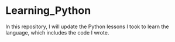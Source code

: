 # Learning_Python
In this repository, I will update the Python lessons I took to learn the language, which includes the code I wrote.
